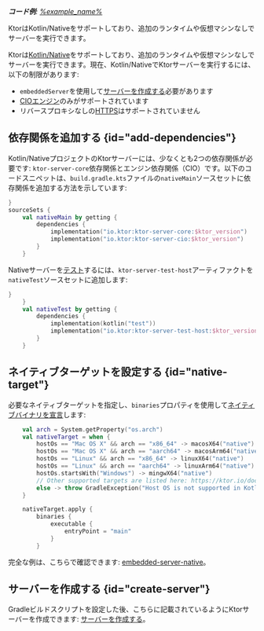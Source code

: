 [//]: # (title: Nativeサーバー)

<tldr>
<var name="example_name" value="embedded-server-native"/>
<p>
    <b>コード例</b>:
    <a href="https://github.com/ktorio/ktor-documentation/tree/%ktor_version%/codeSnippets/snippets/%example_name%">
        %example_name%
    </a>
</p>
</tldr>

<link-summary>
KtorはKotlin/Nativeをサポートしており、追加のランタイムや仮想マシンなしでサーバーを実行できます。
</link-summary>

Ktorは[Kotlin/Native](https://kotlinlang.org/docs/native-overview.html)をサポートしており、追加のランタイムや仮想マシンなしでサーバーを実行できます。現在、Kotlin/NativeでKtorサーバーを実行するには、以下の制限があります:
*   `embeddedServer`を使用して[サーバーを作成する](server-create-and-configure.topic)必要があります
*   [CIOエンジン](server-engines.md)のみがサポートされています
*   リバースプロキシなしの[HTTPS](server-ssl.md)はサポートされていません

## 依存関係を追加する {id="add-dependencies"}

Kotlin/NativeプロジェクトのKtorサーバーには、少なくとも2つの依存関係が必要です: `ktor-server-core`依存関係とエンジン依存関係（CIO）です。以下のコードスニペットは、`build.gradle.kts`ファイルの`nativeMain`ソースセットに依存関係を追加する方法を示しています:

```kotlin
}
sourceSets {
    val nativeMain by getting {
        dependencies {
            implementation("io.ktor:ktor-server-core:$ktor_version")
            implementation("io.ktor:ktor-server-cio:$ktor_version")
        }
    }
```

Nativeサーバーを[テスト](server-testing.md)するには、`ktor-server-test-host`アーティファクトを`nativeTest`ソースセットに追加します:

```kotlin
}
    }
    val nativeTest by getting {
        dependencies {
            implementation(kotlin("test"))
            implementation("io.ktor:ktor-server-test-host:$ktor_version")
        }
    }
```

## ネイティブターゲットを設定する {id="native-target"}

必要なネイティブターゲットを指定し、`binaries`プロパティを使用して[ネイティブバイナリを宣言](https://kotlinlang.org/docs/mpp-build-native-binaries.html)します:

```kotlin
    val arch = System.getProperty("os.arch")
    val nativeTarget = when {
        hostOs == "Mac OS X" && arch == "x86_64" -> macosX64("native")
        hostOs == "Mac OS X" && arch == "aarch64" -> macosArm64("native")
        hostOs == "Linux" && arch == "x86_64" -> linuxX64("native")
        hostOs == "Linux" && arch == "aarch64" -> linuxArm64("native")
        hostOs.startsWith("Windows") -> mingwX64("native")
        // Other supported targets are listed here: https://ktor.io/docs/server-native.html#targets
        else -> throw GradleException("Host OS is not supported in Kotlin/Native.")
    }

    nativeTarget.apply {
        binaries {
            executable {
                entryPoint = "main"
            }
        }
```

完全な例は、こちらで確認できます: [embedded-server-native](https://github.com/ktorio/ktor-documentation/tree/%ktor_version%/codeSnippets/snippets/embedded-server-native)。

## サーバーを作成する {id="create-server"}

Gradleビルドスクリプトを設定した後、こちらに記載されているようにKtorサーバーを作成できます: [サーバーを作成する](server-create-and-configure.topic)。